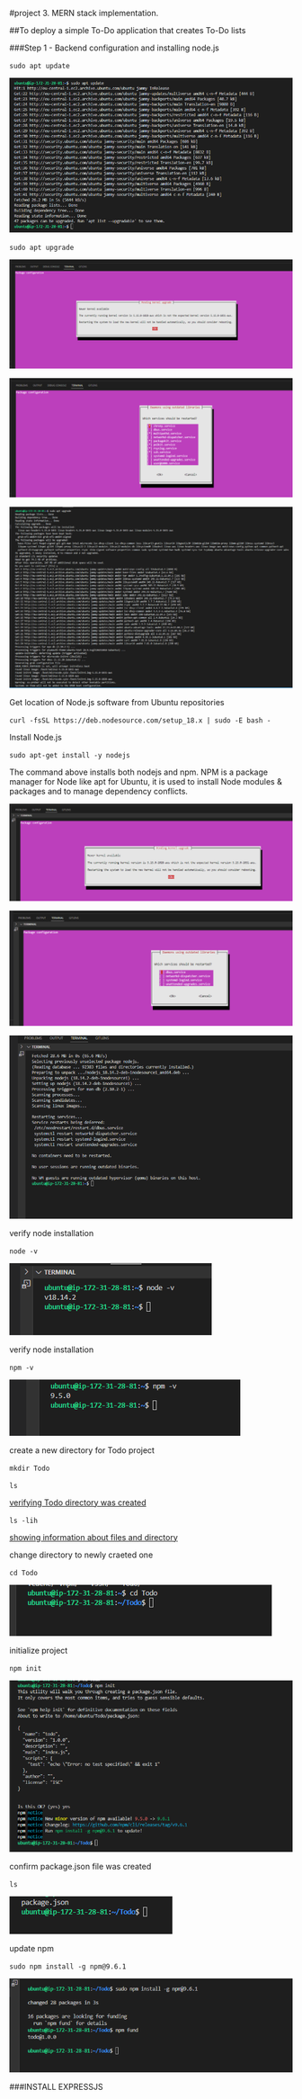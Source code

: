 #project 3. MERN stack implementation.

##To deploy a simple To-Do application that creates To-Do lists

###Step 1 - Backend configuration and installing node.js

`sudo apt update`

![updating packages](./images/backend-configuration/updating-ubuntu.png)

`sudo apt upgrade`

![upgrading ubuntu](./images/backend-configuration/upgrading-ubuntu-step-1.png)

![upgrading ubuntu](./images/backend-configuration/upgrading-ubuntu-step-2.png)

![upgrading ubuntu](./images/backend-configuration/upgrading-ubuntu-step-3.png)

Get location of Node.js software from Ubuntu repositories

`curl -fsSL https://deb.nodesource.com/setup_18.x | sudo -E bash -`

Install Node.js

`sudo apt-get install -y nodejs`

The command above installs both nodejs and npm. NPM is a package manager for Node like apt for Ubuntu, it is used to install Node modules & packages and to manage dependency conflicts.

![installing node.js](./images/backend-configuration/installin-node.js-step1.png)

![installing node.js](./images/backend-configuration/installin-node.js-step2.png)

![installing node.js](./images/backend-configuration/installin-node.js-step3.png)

verify node installation

`node -v`

![verifying node installation](./images/backend-configuration/vefifying-node-installation-1.png)

verify node installation

`npm -v`

![verifying node installation](./images/backend-configuration/veryfying-node-installation-2.png)

create a new directory for Todo project

`mkdir Todo`

`ls`

[verifying Todo directory was created](./images/backend-configuration/verifying-Todo-directory-created.png)

`ls -lih`

[showing information about files and directory](./images/backend-configuration/showing-info-about-files-and-directories.png)

change directory to newly craeted one

`cd Todo`

![changing directory to Todo directory](./images/backend-configuration/changing-directory-to-Todo-directory.png)

initialize project

`npm init`

![initializing project](./images/backend-configuration/initializing-project.png)

confirm package.json file was created

`ls`

![confirming creation of package.json file](./images/backend-configuration/confirming-creation-of-package.json-file.png)

update npm

`sudo npm install -g npm@9.6.1`

![updating npm](./images/backend-configuration/updating-npm.png)

###INSTALL EXPRESSJS





